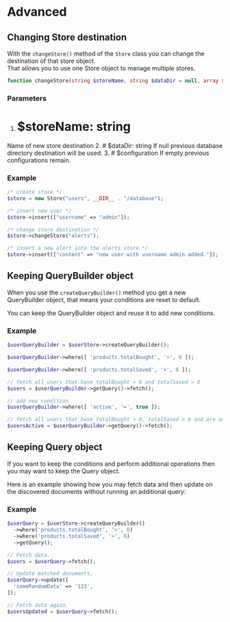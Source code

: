 <!--METADATA
{
    "title": "Advanced",
    "url": "advanced",
    "icon": "flame"
}
!METADATA-->

# Advanced

## Changing Store destination

With the `changeStore()` method of the `Store` class you can change the destination of that store object.<br/>
That allows you to use one Store object to manage multiple stores.

```php
function changeStore(string $storeName, string $dataDir = null, array $configuration = []): Store
```

### Parameters

1. # $storeName: string
  Name of new store destination
2. # $dataDir: string
  If null previous database directory destination will be used.
3. # $configuration
  If empty previous configurations remain.

### Example

```php
/* create store */
$store = new Store("users", __DIR__ . "/database");

/* insert new user */
$store->insert(["username" => "admin"]);

/* change store destination */
$store->changeStore("alerts");

/* insert a new alert into the alerts store */
$store->insert(["content" => "new user with username admin added."]);
```


## Keeping QueryBuilder object

When you use the `createQueryBuilder()` method you get a new QueryBuilder object, that means your conditions are reset to default.

You can keep the QueryBuilder object and reuse it to add new conditions.

### Example

```php
$userQueryBuilder = $userStore->createQueryBuilder();

$userQueryBuilder->where([ 'products.totalBought', '>', 0 ]);

$userQueryBuilder->where([ 'products.totalSaved', '>', 0 ]);

// fetch all users that have totalBought > 0 and totalSaved > 0
$users = $userQueryBuilder->getQuery()->fetch();

// add new condition
$userQueryBuilder->where([ 'active', '=', true ]);

// fetch all users that have totalBought > 0, totalSaved > 0 and are active
$usersActive = $userQueryBuilder->getQuery()->fetch();
```

## Keeping Query object

If you want to keep the conditions and perform additional operations then you may want to keep the Query object.

Here is an example showing how you may fetch data and then update on the discovered documents without running an additional query:

### Example

```php
$userQuery = $userStore->createQueryBuilder()
  ->where('products.totalBought', '>', 0)
  ->where('products.totalSaved', '>', 0)
  ->getQuery();

// Fetch data.
$users = $userQuery->fetch();

// Update matched documents.
$userQuery->update([
  'someRandomData' => '123',
]);

// Fetch data again.
$usersUpdated = $userQuery->fetch();
```